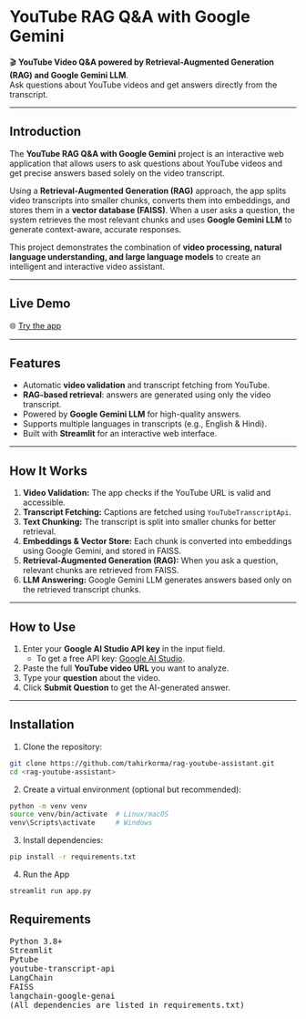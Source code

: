 # YouTube RAG Q&A with Google Gemini

🎬 **YouTube Video Q&A powered by Retrieval-Augmented Generation (RAG) and Google Gemini LLM**.  
Ask questions about YouTube videos and get answers directly from the transcript.

---

## Introduction

The **YouTube RAG Q&A with Google Gemini** project is an interactive web application that allows users to ask questions about YouTube videos and get precise answers based solely on the video transcript.  

Using a **Retrieval-Augmented Generation (RAG)** approach, the app splits video transcripts into smaller chunks, converts them into embeddings, and stores them in a **vector database (FAISS)**. When a user asks a question, the system retrieves the most relevant chunks and uses **Google Gemini LLM** to generate context-aware, accurate responses.  

This project demonstrates the combination of **video processing, natural language understanding, and large language models** to create an intelligent and interactive video assistant.  

---

## Live Demo

🌐 [Try the app](https://ragbotbytahirkorma.streamlit.app/)

---

## Features

- Automatic **video validation** and transcript fetching from YouTube.  
- **RAG-based retrieval**: answers are generated using only the video transcript.  
- Powered by **Google Gemini LLM** for high-quality answers.  
- Supports multiple languages in transcripts (e.g., English & Hindi).  
- Built with **Streamlit** for an interactive web interface.  

---

## How It Works

1. **Video Validation:** The app checks if the YouTube URL is valid and accessible.  
2. **Transcript Fetching:** Captions are fetched using `YouTubeTranscriptApi`.  
3. **Text Chunking:** The transcript is split into smaller chunks for better retrieval.  
4. **Embeddings & Vector Store:** Each chunk is converted into embeddings using Google Gemini, and stored in FAISS.  
5. **Retrieval-Augmented Generation (RAG):** When you ask a question, relevant chunks are retrieved from FAISS.  
6. **LLM Answering:** Google Gemini LLM generates answers based only on the retrieved transcript chunks.

---

## How to Use

1. Enter your **Google AI Studio API key** in the input field.  
   - To get a free API key: [Google AI Studio](https://aistudio.google.com/).  
2. Paste the full **YouTube video URL** you want to analyze.  
3. Type your **question** about the video.  
4. Click **Submit Question** to get the AI-generated answer.  

---

## Installation

1. Clone the repository:

```bash
git clone https://github.com/tahirkorma/rag-youtube-assistant.git
cd <rag-youtube-assistant>
```

2. Create a virtual environment (optional but recommended):
```bash
python -m venv venv
source venv/bin/activate  # Linux/macOS
venv\Scripts\activate     # Windows
```

3. Install dependencies:
```bash
pip install -r requirements.txt
```

4. Run the App
```bash
streamlit run app.py
```

## Requirements
<pre>
Python 3.8+
Streamlit
Pytube
youtube-transcript-api
LangChain
FAISS
langchain-google-genai
(All dependencies are listed in requirements.txt)
</pre>

